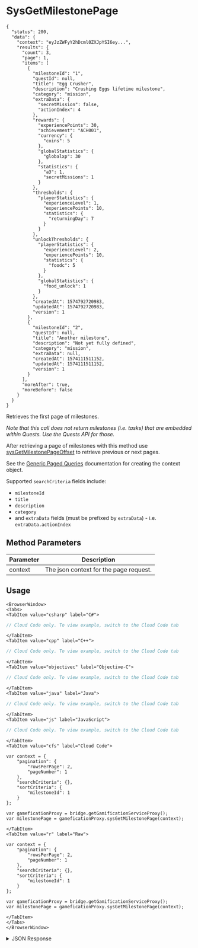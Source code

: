 # SysGetMilestonePage

```json-doc
{
  "status": 200,
  "data": {
    "context": "eyJzZWFyY2hDcml0ZXJpYSI6ey...",
    "results": {
      "count": 3,
      "page": 1,
      "items": [
        {
          "milestoneId": "1",
          "questId": null,
          "title": "Egg Crusher",
          "description": "Crushing Eggs lifetime milestone",
          "category": "mission",
          "extraData": {
            "secretMission": false,
            "actionIndex": 4
          },
          "rewards": {
            "experiencePoints": 30,
            "achievement": "ACH001",
            "currency": {
              "coins": 5
            },
            "globalStatistics": {
              "globalxp": 30
            },
            "statistics": {
              "a3": 1,
              "secretMissions": 1
            }
          },
          "thresholds": {
            "playerStatistics": {
              "experienceLevel": 1,
              "experiencePoints": 10,
              "statistics": {
                "returningDay": 7
              }
            }
          },
          "unlockThresholds": {
            "playerStatistics": {
              "experienceLevel": 2,
              "experiencePoints": 10,
              "statistics": {
                "foodc": 5
              }
            },
            "globalStatistics": {
              "food_unlock": 1
            }
          },
          "createdAt": 1574792720983,
          "updatedAt": 1574792720983,
          "version": 1
        },
        {
          "milestoneId": "2",
          "questId": null,
          "title": "Another milestone",
          "description": "Not yet fully defined",
          "category": "mission",
          "extraData": null,
          "createdAt": 1574111511152,
          "updatedAt": 1574111511152,
          "version": 1
        }
      ],
      "moreAfter": true,
      "moreBefore": false
    }
  }
}
```



Retrieves the first page of milestones. 

_Note that this call does not return milestones (i.e. tasks) that are embedded within Quests. Use the Quests API for those._

After retrieving a page of milestones with this method use [sysGetMilestonePageOffset](/api/capi/gamification/sysgetmilestonepageoffset) to retrieve previous or next pages.

See the [Generic Paged Queries](/api/appendix/genericpagedqueries) documentation for creating the context object.




Supported `searchCriteria` fields include:

* `milestoneId`
* `title`
* `description`
* `category`
* and `extraData` fields (must be prefixed by `extraData`) - i.e. `extraData.actionIndex`

<PartialServop service_name="gamification" operation_name="SYS_GET_MILESTONE_PAGE" />

## Method Parameters
Parameter | Description
--------- | -----------
context | The json context for the page request.

## Usage

```mdx-code-block
<BrowserWindow>
<Tabs>
<TabItem value="csharp" label="C#">
```

```csharp
// Cloud Code only. To view example, switch to the Cloud Code tab
```

```mdx-code-block
</TabItem>
<TabItem value="cpp" label="C++">
```

```cpp
// Cloud Code only. To view example, switch to the Cloud Code tab
```

```mdx-code-block
</TabItem>
<TabItem value="objectivec" label="Objective-C">
```

```objectivec
// Cloud Code only. To view example, switch to the Cloud Code tab
```

```mdx-code-block
</TabItem>
<TabItem value="java" label="Java">
```

```java
// Cloud Code only. To view example, switch to the Cloud Code tab
```

```mdx-code-block
</TabItem>
<TabItem value="js" label="JavaScript">
```

```javascript
// Cloud Code only. To view example, switch to the Cloud Code tab
```

```mdx-code-block
</TabItem>
<TabItem value="cfs" label="Cloud Code">
```

```cfscript
var context = {
    "pagination": {
        "rowsPerPage": 2,
        "pageNumber": 1
    },
    "searchCriteria": {},
    "sortCriteria": {
        "milestoneId": 1
    }
};

var gameficationProxy = bridge.getGamificationServiceProxy();
var milestonePage = gameficationProxy.sysGetMilestonePage(context);
```

```mdx-code-block
</TabItem>
<TabItem value="r" label="Raw">
```

```cfscript
var context = {
    "pagination": {
        "rowsPerPage": 2,
        "pageNumber": 1
    },
    "searchCriteria": {},
    "sortCriteria": {
        "milestoneId": 1
    }
};

var gameficationProxy = bridge.getGamificationServiceProxy();
var milestonePage = gameficationProxy.sysGetMilestonePage(context);
```

```mdx-code-block
</TabItem>
</Tabs>
</BrowserWindow>
```

<details>
<summary>JSON Response</summary>

```json
// Cloud Code only. To view example, switch to the Cloud Code tab
```
</details>

